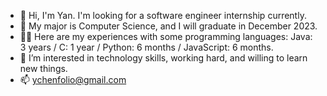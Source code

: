 - 👋 Hi, I'm Yan. I'm looking for a software engineer internship currently. 
- 🌱 My major is Computer Science, and I will graduate in December 2023.
- 👩‍💻 Here are my experiences with some programming languages: Java: 3 years / C: 1 year / Python: 6 months / JavaScript: 6 months.
- 👀 I’m interested in technology skills, working hard, and willing to learn new things.
- 📫 ychenfolio@gmail.com

